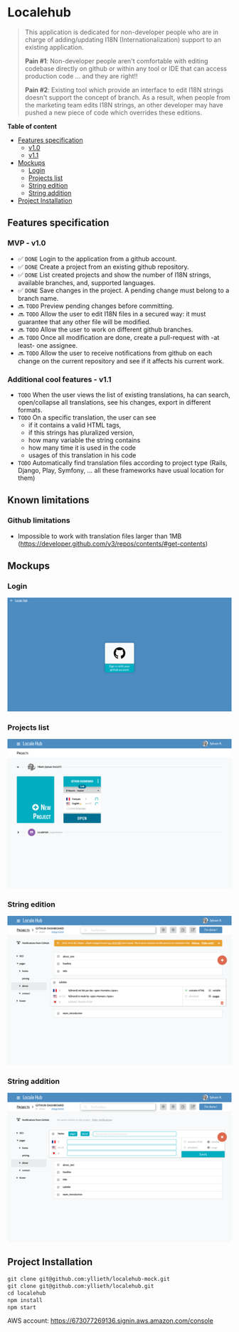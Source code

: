 # Localehub

> This application is dedicated for non-developer people who are in charge of adding/updating I18N (Internationalization) support to an existing application.
>
> **Pain #1**: Non-developer people aren't comfortable with editing codebase directly on github or within any tool or IDE that can access production code ... and they are right!!
>
> **Pain #2**: Existing tool which provide an interface to edit I18N strings doesn't support the concept of branch. As a result, when people from the marketing team edits I18N strings, an other developer may have pushed a new piece of code which overrides these editions.

**Table of content**
- [Features specification](#features-specification)
  - [v1.0](#mvp---v10)
  - [v1.1](#additional-cool-features---v11)
- [Mockups](#mockups)
  - [Login](#login)
  - [Projects list](#projects-list)
  - [String edition](#string-edition)
  - [String addition](#string-addition)
- [Project Installation](#project-installation)

## Features specification

### MVP - v1.0
- :white_check_mark: `DONE` Login to the application from a github account.
- :white_check_mark: `DONE` Create a project from an existing github repository.
- :white_check_mark: `DONE` List created projects and show the number of I18N strings, available branches, and, supported languages.
- :white_check_mark: `DONE` Save changes in the project. A pending change must belong to a branch name.
- :soon: `TODO` Preview pending changes before committing.
- :soon: `TODO` Allow the user to edit I18N files in a secured way: it must guarantee that any other file will be modified.
- :soon: `TODO` Allow the user to work on different github branches.
- :soon: `TODO` Once all modification are done, create a pull-request with -at least- one assignee.
- :soon: `TODO` Allow the user to receive notifications from github on each change on the current repository and see if it affects his current work.

### Additional cool features - v1.1

- `TODO` When the user views the list of existing translations, ha can search, open/collapse all translations, see his changes, export in different formats.
- `TODO` On a specific translation, the user can see 
  - if it contains a valid HTML tags, 
  - if this strings has pluralized version,
  - how many variable the string contains
  - how many time it is used in the code
  - usages of this translation in his code
- `TODO` Automatically find translation files according to project type (Rails, Django, Play, Symfony, ... all these frameworks have usual location for them)

## Known limitations

### Github limitations
- Impossible to work with translation files larger than 1MB (https://developer.github.com/v3/repos/contents/#get-contents)

## Mockups

### Login
![Screenshot](doc/mockups/screencapture-localhost-3000-login-1476269009581.png)

### Projects list
![Screenshot](doc/mockups/1-Projects-list.png)

### String edition
![Screenshot](doc/mockups/2-Project-edition.png)

### String addition
![Screenshot](doc/mockups/3-adding-a-locale.png)

## Project Installation

```
git clone git@github.com:yllieth/localehub-mock.git
git clone git@github.com:yllieth/localehub.git
cd localehub
npm install
npm start
```

AWS account: https://673077269136.signin.aws.amazon.com/console